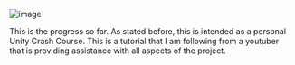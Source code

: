 ![image](https://github.com/user-attachments/assets/a4316a94-7978-40e2-b953-5fa9c8db7991)

This is the progress so far. As stated before, this is intended as a personal Unity Crash Course. This is a tutorial that I am following from a youtuber that is providing assistance with all aspects of the project.
